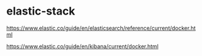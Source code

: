 # elastic-stack

https://www.elastic.co/guide/en/elasticsearch/reference/current/docker.html

https://www.elastic.co/guide/en/kibana/current/docker.html